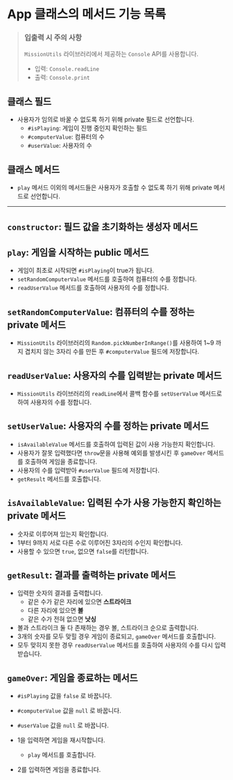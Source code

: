 # App 클래스의 메서드 기능 목록

> ### 입출력 시 주의 사항
>
> `MissionUtils` 라이브러리에서 제공하는 `Console` API를 사용합니다.
>
> - 입력: `Console.readLine`
> - 출력: `Console.print`

## 클래스 필드

- 사용자가 임의로 바꿀 수 없도록 하기 위해 private 필드로 선언합니다.
  - `#isPlaying`: 게임이 진행 중인지 확인하는 필드
  - `#computerValue`: 컴퓨터의 수
  - `#userValue`: 사용자의 수

## 클래스 메서드

- `play` 메서드 이외의 메서드들은 사용자가 호출할 수 없도록 하기 위해 private 메서드로 선언합니다.

---

## `constructor`: 필드 값을 초기화하는 생성자 메서드

## `play`: 게임을 시작하는 public 메서드

- 게임이 최초로 시작되면 `#isPlaying`이 true가 됩니다.
- `setRandomComputerValue` 메서드를 호출하여 컴퓨터의 수를 정합니다.
- `readUserValue` 메서드를 호출하여 사용자의 수를 정합니다.

## `setRandomComputerValue`: 컴퓨터의 수를 정하는 private 메서드

- `MissionUtils` 라이브러리의 `Random.pickNumberInRange()`를 사용하여 1~9 까지 겹치지 않는 3자리 수를 만든 후 `#computerValue` 필드에 저장합니다.

## `readUserValue`: 사용자의 수를 입력받는 private 메서드

- `MissionUtils` 라이브러리의 `readLine`에서 콜백 함수를 `setUserValue` 메서드로 하여 사용자의 수를 정합니다.

## `setUserValue`: 사용자의 수를 정하는 private 메서드

- `isAvailableValue` 메서드를 호출하여 입력된 값이 사용 가능한지 확인합니다.
- 사용자가 잘못 입력했다면 `throw`문을 사용해 예외를 발생시킨 후 `gameOver` 메서드를 호출하여 게임을 종료합니다.
- 사용자의 수를 입력받아 `#userValue` 필드에 저장합니다.
- `getResult` 메서드를 호출합니다.

## `isAvailableValue`: 입력된 수가 사용 가능한지 확인하는 private 메서드

- 숫자로 이루어져 있는지 확인합니다.
- 1부터 9까지 서로 다른 수로 이루어진 3자리의 수인지 확인합니다.
- 사용할 수 있으면 `true`, 없으면 `false`를 리턴합니다.

## `getResult`: 결과를 출력하는 private 메서드

- 입력한 숫자의 결과를 출력합니다.
  - 같은 수가 같은 자리에 있으면 **스트라이크**
  - 다른 자리에 있으면 **볼**
  - 같은 수가 전혀 없으면 **낫싱**
- 볼과 스트라이크 둘 다 존재하는 경우 볼, 스트라이크 순으로 출력합니다.
- 3개의 숫자를 모두 맞힐 경우 게임이 종료되고, `gameOver` 메서드를 호출합니다.
- 모두 맞히지 못한 경우 `readUserValue` 메서드를 호출하여 사용자의 수를 다시 입력 받습니다.

## `gameOver`: 게임을 종료하는 메서드

- `#isPlaying` 값을 `false` 로 바꿉니다.
- `#computerValue` 값을 `null` 로 바꿉니다.
- `#userValue` 값을 `null` 로 바꿉니다.

- 1을 입력하면 게임을 재시작합니다.
  - `play` 메서드를 호출합니다.
- 2를 입력하면 게임을 종료합니다.
